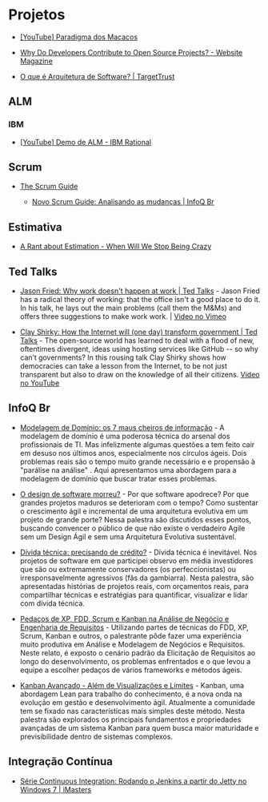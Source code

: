 # Projetos 

* [[YouTube] Paradigma dos Macacos](https://www.youtube.com/watch?v=g5G0qE7Lf0A)

* [Why Do Developers Contribute to Open Source Projects? - Website Magazine](http://www.websitemagazine.com/m/Blog/Post/27064?name=why-developers-contribute-to-open-source-projects)

* [O que é Arquitetura de Software? | TargetTrust](http://www.targettrust.com.br/blog/o-que-e-arquitetura-de-software/)


## ALM

### IBM

* [[YouTube] Demo de ALM - IBM Rational](https://www.youtube.com/watch?v=mpnt_PyQN7E)


## Scrum

* [The Scrum Guide](http://www.scrumguides.org/)

  * [Novo Scrum Guide: Analisando as mudanças | InfoQ Br](http://www.infoq.com/br/articles/novo-scrum-guide)


## Estimativa

* [A Rant about Estimation - When Will We Stop Being Crazy](http://agileramblings.com/2013/02/23/a-rant-about-estimation-when-will-we-stop-being-crazy/)


## Ted Talks

* [Jason Fried: Why work doesn't happen at work | Ted Talks](http://www.ted.com/talks/jason_fried_why_work_doesn_t_happen_at_work.html) - Jason Fried has a radical theory of working: that the office isn't a good place to do it. In his talk, he lays out the main problems (call them the M&Ms) and offers three suggestions to make work work. | [Video no Vimeo](http://vimeo.com/70802792)

* [Clay Shirky: How the Internet will (one day) transform government | Ted Talks](http://www.ted.com/talks/clay_shirky_how_the_internet_will_one_day_transform_government.html) - The open-source world has learned to deal with a flood of new, oftentimes divergent, ideas using hosting services like GitHub -- so why can’t governments? In this rousing talk Clay Shirky shows how democracies can take a lesson from the Internet, to be not just transparent but also to draw on the knowledge of all their citizens. [Video no YouTube](https://www.youtube.com/watch?v=CEN4XNth61o)


## InfoQ Br

* [Modelagem de Domínio: os 7 maus cheiros de informação](http://www.infoq.com/br/articles/seven-modelling-smells) - A modelagem de domínio é uma poderosa técnica do arsenal dos profissionais de TI. Mas infelizmente algumas questões a tem feito cair em desuso nos últimos anos, especialmente nos círculos ágeis. Dois problemas reais são o tempo muito grande necessário e e propensão à "parálise na análise" . Aqui apresentamos uma abordagem para a modelagem de domínio que buscar tratar esses problemas.

* [O design de software morreu?](http://www.infoq.com/br/presentations/design-software-morreu) - Por que software apodrece? Por que grandes projetos maduros se deterioram com o tempo? Como sustentar o crescimento ágil e incremental de uma arquitetura evolutiva em um projeto de grande porte? Nessa palestra são discutidos esses pontos, buscando convencer o público de que não existe o verdadeiro Agile sem um Design Ágil e sem uma Arquitetura Evolutiva sustentável.

* [Dívida técnica: precisando de crédito?](http://www.infoq.com/br/presentations/divida-tecnica-precisando-credito) - Dívida técnica é inevitável. Nos projetos de software em que  participei observo em média investidores que são ou extremamente  conservadores (os perfeccionistas) ou irresponsavelmente agressivos (fãs  da gambiarra). Nesta palestra, são apresentadas histórias de projetos  reais, com orçamentos reais, para compartilhar técnicas e estratégias  para quantificar, visualizar e lidar com dívida técnica.

* [Pedaços de XP, FDD, Scrum e Kanban na Análise de Negócio e Engenharia de Requisitos](http://www.infoq.com/br/presentations/agile-negocio-requisitos) - Utilizando partes de técnicas do FDD, XP, Scrum, Kanban e outros, o  palestrante pôde fazer uma experiência muito produtiva em Análise e  Modelagem de Negócios e Requisitos. Neste relato, é exposto o cenário  padrão da Elicitação de Requisitos ao longo do desenvolvimento, os  problemas enfrentados e o que levou a equipe a escolher pedaços de  vários frameworks e métodos ágeis.

* [Kanban Avançado - Além de Visualizações e Limites](http://www.infoq.com/br/presentations/kanban-avancado) - Kanban, uma abordagem Lean para trabalho do conhecimento, é a nova  onda na evolução em gestão e desenvolvimento ágil. Atualmente a  comunidade tem se fixado nas características mais simples deste método.  Nesta palestra são explorados os principais fundamentos e propriedades  avançadas de um sistema Kanban para quem busca maior maturidade e  previsibilidade dentro de sistemas complexos.


## Integração Contínua

* [Série Continuous Integration: Rodando o Jenkins a partir do Jetty no Windows 7 | iMasters](http://imasters.com.br/linguagens/java/serie-continuous-integration-rodando-o-jenkins-a-partir-do-jetty-no-windows-7/)

